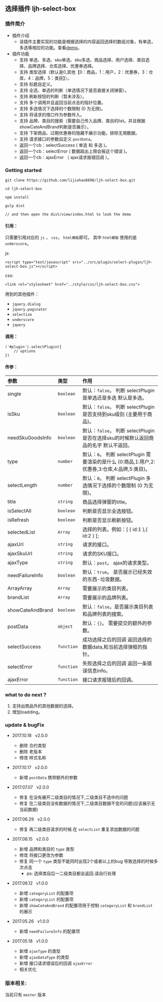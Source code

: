 ## 选择插件 ljh-select-box

### 插件简介
- 插件介绍
    * 该插件主要实现的功能是根据选择的内容返回选择的数组对象，有单选，多选等相应的功能。查看[demo](https://lijiahao8898.github.io/ljh-select-box/dist/view/)。
- 插件功能
    * 支持 单选、多选、sku单选、sku多选、商品选择、用户选择、类目选择、品牌选择、仓库选择、优惠券选择。
    * 支持 类型选择（默认是0,其他【0：商品，1：用户，2：优惠券，3：仓库，4：品牌，5：类目】）。
    * 支持 标题自定义。
    * 支持 全选、单选的判断（单选情况下是否直接关闭弹窗）。
    * 支持 刷新按钮的判断（暂未涉及）。
    * 支持 多个调用并且返回当前点击的指针位置。
    * 支持 多选情况下选择的个数限制 (0 为无限)。
    * 支持 将请求的借口作为参数传入。
    * 支持 品牌、类目的搜索（需要自己传入品牌、类目的list。并且根据showCateAndBrand判断是否展示）。
    * 支持 下架商品、过期优惠券的隐藏不展示功能。排除无用数据。
    * 支持 请求接口的参数自定义 `postData`。
    * 返回一个cb：selectSuccess ( 单选 和 多选 )。
    * 返回一个cb：selectError ( 数据超出上限会报这个错误 )。
    * 返回一个cb：ajaxError （ ajax请求报错回调 ）。

### Getting started
```
git clone https://github.com/lijiahao8898/ljh-select-box.git

cd ljh-select-box

npm install

gulp dist

// and then open the dist/view/index.html to look the demo
```

#### 引用：
只需要引用对应的 `js` ， `css`， `html模板`即可。
其中 `html模板` 使用的是 `underscore`。

js:
```
<script type="text/javascript" src="../src/plugin/select-plugin/ljh-select-box.js"></script>
```
css:
```
<link rel="stylesheet" href="../style/css/ljh-select-box.css">
```

用到的其他插件：

* `jquery.dialog`
* `jquery.paginator`
* `selectize`
* `underscore`
* `jquery`

#### 调用：
```
('#plugin').selectPlugin({
    // options
})
```

#### 传参：
| 参数              | 类型             | 作用                                                     |
|:---------------- |:-----------------|:---------------------------------------------------------|
| single           | `boolean`        | 默认：`false`。 判断 selectPlugin 是单选还是多选 默认是多选。 |
| isSku            | `boolean`        | 默认：`false`。 判断 selectPlugin 是否支持到sku级别 (主要用于商品)。 |
| needSkuGoodsInfo | `boolean`        | 默认：`false`。 判断 selectPlugin 是否在选择sku的时候默认返回商品的名字 默认不返回。 |
| type             | `number`         | 默认：`0`。 判断 selectPlugin 需要渲染的是什么 (0:商品,1:用户,2:优惠券,3:仓库,4:品牌,5:类目)。 |
| selectLength     | `number`         | 默认：`0`。 判断 selectPlugin 多选情况下选择的个数限制 (0 为无限)。 |
| title            | `string`         | 商品选择弹窗的title。 |
| isSelectAll      | `boolean`        | 判断是否显示全选按钮。 |
| isRefresh        | `boolean`        | 判断是否显示刷新按钮。 |
| selectedList     | `Array`          | 选择的列表。例如：[ { id:1 },{ id:2 } ];  |
| ajaxUrl          | `string`         | 请求的接口。 |
| ajaxSkuUrl       | `string`         | 请求的SKU接口。 |
| ajaxType         | `string`         | 默认：`post`。 ajax的请求类型。 |
| needFailureInfo  | `boolean`        | 默认：`true`。 是否展示已经失效的东西-垃圾数据。 |
| ArrayArray       | `Array`          | 需要展示的类目列表。 |
| brandList        | `Array`          | 需要展示的品牌列表。 |
| showCateAndBrand | `boolean`        | 默认：`false`。是否展示类目列表和品牌列表的搜索。 |
| postData         | `object`         | 默认：`{}`。 需要提交的额外的参数。 |
| selectSuccess    | `function`       | 成功选择之后的回调 返回选择的数据data,和当前选择弹框的指针。 |
| selectError      | `function`       | 失败选择之后的回调 返回一条错误信息info。 |
| ajaxError        | `function`       | 接口请求报错后的回调。 |

### what to do next ?
1. 支持出商品外的其他数据的选择。
2. 增加loadding。

### update & bugFix
- 2017.10.18 &nbsp; v2.0.0
    * 删除 合约类型
    * 删除 老版本
    * 修改 样式名称

- 2017.10.17 &nbsp; v2.0.0
    * 新增 `postData` 携带额外的参数

- 2017.07.07 &nbsp; v2.0.0
    * 修复 在没有展开二级类目的情况下,二级类目不选中的问题
    * 修复 在二级类目没有数据的情况下,二级类目数据不变的问题(应该展示无当前数据)

- 2017.06.29 &nbsp; v2.0.0
    * 修复 再二级类目请求的时候.在 `selectList` 重复添加数据的问题

- 2017.06.15 &nbsp; v2.0.0
    * 新增 品牌和类目的 `type` 类型
    * 修改 将接口更改为参数
    - 修复 同一个 `type` 类型不能同时出现2个或者以上的bug 导致选择的时候多次点击
        * ps: 选择类目后一二级类目都会返回.请自行处理

- 2017.06.12 &nbsp; v1.0.0
    * 新增 `categoryList` 的配置项
    * 新增 `categoryList` 的配置项
    * 新增 `showCateAndBrand` 的配置项用于控制 `categoryList` 和 `brandList` 的展示

- 2017.05.26 &nbsp; v1.0.0
    * 新增 `needFailureInfo` 的配置项

- 2017.05.18 &nbsp; v1.0.0
    * 新增 `ajaxType` 的类型
    * 新增 `ajaxDataType` 的类型
    * 新增 接口请求错误后的回调 `ajaxError`
    * 相关优化

### 版本相关:
当前只有 `master` 版本


 
